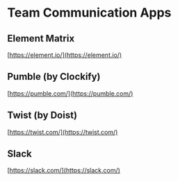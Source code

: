 
# Team Communication Apps

## Element Matrix
[https://element.io/](https://element.io/)

## Pumble (by Clockify)
[https://pumble.com/](https://pumble.com/)

## Twist (by Doist)
[https://twist.com/](https://twist.com/)

## Slack
[https://slack.com/](https://slack.com/)

